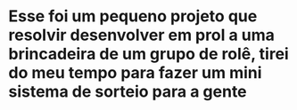 # Esse foi um pequeno projeto que resolvir desenvolver em prol a uma brincadeira de um grupo de rolê, tirei do meu tempo para fazer um mini sistema de sorteio para a gente